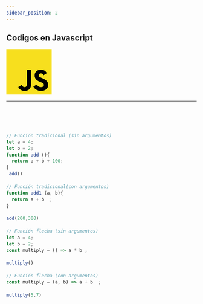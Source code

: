 ```yaml
---
sidebar_position: 2
---
```


## Codigos en  Javascript

![Alt text](../../static/img-png/JS.png) 

---



```javascript




// Función tradicional (sin argumentos)
let a = 4;
let b = 2;
function add (){
  return a + b + 100;
}
 add()

// Función tradicional(con argumentos)
function add1 (a, b){
  return a + b  ;
}

add(200,300)

// Función flecha (sin argumentos)
let a = 4;
let b = 2;
const multiply = () => a * b ;

multiply()

// Función flecha (con argumentos)
const multiply = (a, b) => a + b  ;

multiply(5,7)


```
